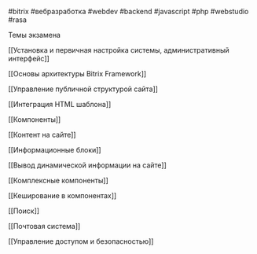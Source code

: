 #bitrix #вебразработка #webdev #backend #javascript #php #webstudio #rasa 

Темы экзамена

[[Установка и первичная настройка системы, административный интерфейс]] 

[[Основы архитектуры Bitrix Framework]]

[[Управление публичной структурой сайта]]

[[Интеграция HTML шаблона]]

[[Компоненты]]

[[Контент на сайте]]

[[Информационные блоки]]

[[Вывод динамической информации на сайте]]

[[Комплексные компоненты]]

[[Кеширование в компонентах]]

[[Поиск]]

[[Почтовая система]]

[[Управление доступом и безопасностью]]